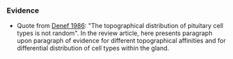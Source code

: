 ### Evidence
- Quote from [Denef 1986](https://doi.org/10.1016/S0300-595X(86)80040-8): "The topographical distribution of pituitary cell types is not random". In the review article, here presents paragraph upon paragraph of evidence for different topographical affinities and for differential distribution of cell types within the gland.